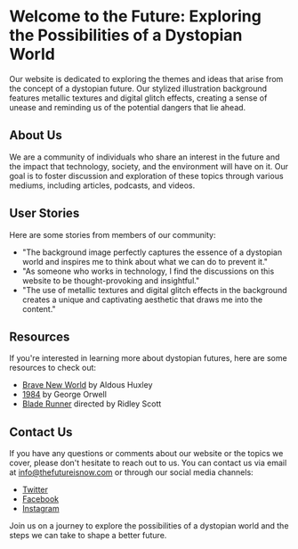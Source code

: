 <!--font:Poppins-->

# Welcome to the Future: Exploring the Possibilities of a Dystopian World

Our website is dedicated to exploring the themes and ideas that arise from the concept of a dystopian future. Our stylized illustration background features metallic textures and digital glitch effects, creating a sense of unease and reminding us of the potential dangers that lie ahead.

## About Us

We are a community of individuals who share an interest in the future and the impact that technology, society, and the environment will have on it. Our goal is to foster discussion and exploration of these topics through various mediums, including articles, podcasts, and videos.

## User Stories

Here are some stories from members of our community:

- "The background image perfectly captures the essence of a dystopian world and inspires me to think about what we can do to prevent it."
- "As someone who works in technology, I find the discussions on this website to be thought-provoking and insightful."
- "The use of metallic textures and digital glitch effects in the background creates a unique and captivating aesthetic that draws me into the content."

## Resources

If you're interested in learning more about dystopian futures, here are some resources to check out:

- [Brave New World](#) by Aldous Huxley
- [1984](#) by George Orwell
- [Blade Runner](#) directed by Ridley Scott

## Contact Us

If you have any questions or comments about our website or the topics we cover, please don't hesitate to reach out to us. You can contact us via email at [info@thefutureisnow.com](mailto:info@thefutureisnow.com) or through our social media channels:

- [Twitter](#)
- [Facebook](#)
- [Instagram](#)

Join us on a journey to explore the possibilities of a dystopian world and the steps we can take to shape a better future.

<!--

Write me content for website with wallpaper which alt text is:

"A wallpaper featuring a stylized illustration of a dystopian future, with metallic textures and digital glitch effects."

The name/title of the page should not be 1:1 copy of the alt text but rather a real content of the website which is using this wallpaper.

- Use markdown format 
- Start with heading
- Heading should be short and concise
- The content should look like a real website 
- The website should not be about the wallpaper, wallpaper is just a related background
- Heading should be contain work "wallpaper" or "background"
- Include real sections like references, contact, user stories, etc. use things relevant to the page purpose.
- Feel free to use structure like headings, bullets, numbering, blockquotes, paragraphs, horizontal lines, etc.
- You can use formatting like bold or _italic_
- You can include UTF-8 emojis
- Links should be only #hash anchors (and you can refer to the document itself)
- Do not include images


---


# The Future is Now: Embrace the Dystopian Wallpaper Background

Welcome to our website where we explore the possibilities of a dystopian future. Our wallpaper background features a stylized illustration that captures the essence of this world, with metallic textures and digital glitch effects that bring it to life.

## About Us

We are a community of like-minded individuals who are fascinated by the potential of a dystopian future. Our goal is to explore the various themes and ideas that arise from this concept, from the role of technology in society to the impact of environmental degradation on our planet.

## User Stories

Here are some stories from members of our community:

- "I love the wallpaper background because it reminds me that the future is not set in stone. We have the power to shape our destiny, and this image inspires me to take action."
- "The metallic textures and digital glitch effects create a sense of unease, which is exactly what I want from a dystopian wallpaper background. It's a constant reminder that we need to be vigilant about the future we're creating."
- "As an artist, I find the wallpaper background to be incredibly inspiring. The attention to detail and the use of color and texture are truly masterful."

## References

If you're interested in learning more about dystopian futures, here are some resources to check out:

- [Brave New World](#) by Aldous Huxley
- [1984](#) by George Orwell
- [Blade Runner](#) directed by Ridley Scott

## Contact Us

If you have any questions or comments about our website or the wallpaper background, please don't hesitate to reach out to us. You can contact us via email at [info@thefutureisnow.com](mailto:info@thefutureisnow.com) or through our social media channels:

- [Twitter](#)
- [Facebook](#)
- [Instagram](#)

Embrace the dystopian future with our wallpaper background and join us on a journey to explore what lies ahead.


---


Heading should not include word "wallpaper". The website should not be about the wallpaper itself, wallpaper is just a related background, rewrite whole content.


---


# Welcome to the Future: Exploring the Possibilities of a Dystopian World

Our website is dedicated to exploring the themes and ideas that arise from the concept of a dystopian future. Our stylized illustration background features metallic textures and digital glitch effects, creating a sense of unease and reminding us of the potential dangers that lie ahead.

## About Us

We are a community of individuals who share an interest in the future and the impact that technology, society, and the environment will have on it. Our goal is to foster discussion and exploration of these topics through various mediums, including articles, podcasts, and videos.

## User Stories

Here are some stories from members of our community:

- "The background image perfectly captures the essence of a dystopian world and inspires me to think about what we can do to prevent it."
- "As someone who works in technology, I find the discussions on this website to be thought-provoking and insightful."
- "The use of metallic textures and digital glitch effects in the background creates a unique and captivating aesthetic that draws me into the content."

## Resources

If you're interested in learning more about dystopian futures, here are some resources to check out:

- [Brave New World](#) by Aldous Huxley
- [1984](#) by George Orwell
- [Blade Runner](#) directed by Ridley Scott

## Contact Us

If you have any questions or comments about our website or the topics we cover, please don't hesitate to reach out to us. You can contact us via email at [info@thefutureisnow.com](mailto:info@thefutureisnow.com) or through our social media channels:

- [Twitter](#)
- [Facebook](#)
- [Instagram](#)

Join us on a journey to explore the possibilities of a dystopian world and the steps we can take to shape a better future.

-->
